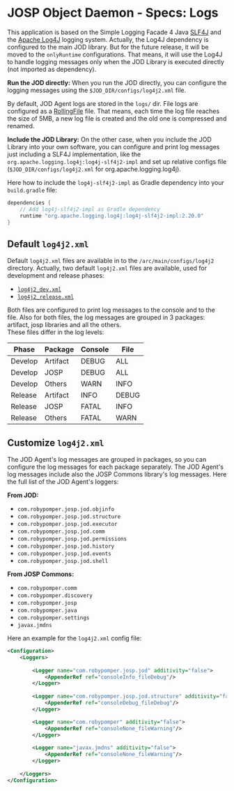 # JOSP Object Daemon - Specs: Logs

This application is based on the Simple Logging Facade 4 Java [SLF4J](https://www.slf4j.org/)
and the [Apache Log4J](https://logging.apache.org/log4j/2.x/) logging system.
Actually, the Log4J dependency is configured to the main JOD library. But for
the future release, it will be moved to the `onlyRuntime` configurations. That
means, it will use the Log4J to handle logging messages only when the JOD Library
is executed directly (not imported as dependency).

**Run the JOD directly:**
When you run the JOD directly, you can configure the logging messages using
the `$JOD_DIR/configs/log4j2.xml` file.

By default, JOD Agent logs are stored in the ```logs/``` dir.
File logs are configured as a [RollingFile](https://logging.apache.org/log4j/2.x/manual/appenders.html#RollingFileAppender) file.
That means, each time the log file reaches the size of 5MB, a new log file is
created and the old one is compressed and renamed.

**Include the JOD Library:**
On the other case, when you include the JOD Library into your own software, you
can configure and print log messages just including a SLF4J implementation,
like the `org.apache.logging.log4j:log4j-slf4j2-impl` and set up relative configs
file (`$JOD_DIR/configs/log4j2.xml` for org.apache.logging.log4j).

Here how to include the `log4j-slf4j2-impl` as Gradle dependency into your
`build.gradle` file:

```groovy
dependencies {
    // Add log4j-slf4j2-impl as Gradle dependency
    runtime "org.apache.logging.log4j:log4j-slf4j2-impl:2.20.0"
}
```


## Default `log4j2.xml`

Default `log4j2.xml` files are available in to the `/arc/main/configs/log4j2`
directory. Actually, two default `log4j2.xml` files are available, used for
development and release phases:

* [`log4j2_dev.xml`](/src/main/configs/log4j2/log4j2_dev.xml)
* [`log4j2_release.xml`](/src/main/configs/log4j2/log4j2_release.xml)

Both files are configured to print log messages to the console and to the file.
Also for both files, the log messages are grouped in 3 packages: artifact, josp
libraries and all the others.<br/>
These files differ in the log levels:

| Phase   | Package  | Console | File  |
|---------|----------|---------|-------|
| Develop | Artifact | DEBUG   | ALL   |
| Develop | JOSP     | DEBUG   | ALL   |
| Develop | Others   | WARN    | INFO  |
| Release | Artifact | INFO    | DEBUG |
| Release | JOSP     | FATAL   | INFO  |
| Release | Others   | FATAL   | WARN  |


## Customize `log4j2.xml`

The JOD Agent's log messages are grouped in packages, so you can configure the
log messages for each package separately. The JOD Agent's log messages include
also the JOSP Commons library's log messages. Here the full list of the JOD Agent's
loggers:

**From JOD:**
* `com.robypomper.josp.jod.objinfo`
* `com.robypomper.josp.jod.structure`
* `com.robypomper.josp.jod.executor`
* `com.robypomper.josp.jod.comm`
* `com.robypomper.josp.jod.permissions`
* `com.robypomper.josp.jod.history`
* `com.robypomper.josp.jod.events`
* `com.robypomper.josp.jod.shell`

**From JOSP Commons:**
* `com.robypomper.comm`
* `com.robypomper.discovery`
* `com.robypomper.josp`
* `com.robypomper.java`
* `com.robypomper.settings`
* `javax.jmdns`

Here an example for the `log4j2.xml` config file:

```xml
<Configuration>
    <Loggers>
        
        <Logger name="com.robypomper.josp.jod" additivity="false">
            <AppenderRef ref="consoleInfo_fileDebug"/>
        </Logger>
        
        <Logger name="com.robypomper.josp.jod.structure" additivity="false">
            <AppenderRef ref="consoleDebug_fileDebug"/>
        </Logger>

        <Logger name="com.robypomper" additivity="false">
            <AppenderRef ref="consoleNone_fileWarning"/>
        </Logger>
        
        <Logger name="javax.jmdns" additivity="false">
            <AppenderRef ref="consoleNone_fileWarning"/>
        </Logger>
        
    </Loggers>
</Configuration>
```
